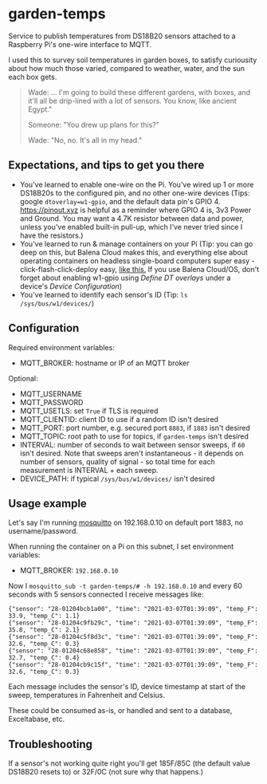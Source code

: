 # garden-temps

Service to publish temperatures from DS18B20 sensors attached to a Raspberry Pi's one-wire interface to MQTT.

I used this to survey soil temperatures in garden boxes, to satisfy curiousity about how much those varied, compared to weather, water, and the sun each box gets.

> Wade: ... I'm going to build these different gardens, with boxes, and it'll all be drip-lined with a lot of sensors. You
> know, like ancient Egypt."
> 
> Someone: "You drew up plans for this?"
> 
> Wade: "No, no. It's all in my head."

## Expectations, and tips to get you there

- You've learned to enable one-wire on the Pi. You've wired up 1 or more DS18B20s to the configured pin, and no other one-wire devices (Tips: google `dtoverlay=w1-gpio`, and the default data pin's GPIO 4. <https://pinout.xyz> is helpful as a reminder where GPIO 4 is, 3v3 Power and Ground. You may want a 4.7K resistor between data and power, unless you've enabled built-in pull-up, which I've never tried since I have the resistors.)
- You've learned to run & manage containers on your Pi (Tip: you can go deep on this, but Balena Cloud makes this, and everything else about operating containers on headless single-board computers super easy - click-flash-click-deploy easy, [like this.](https://dashboard.balena-cloud.com/deploy) If you use Balena Cloud/OS, don't forget about enabling w1-gpio using *Define DT overlays* under a device's *Device Configuration*)
- You've learned to identify each sensor's ID (Tip: `ls /sys/bus/w1/devices/`)

## Configuration

Required environment variables:

- MQTT_BROKER: hostname or IP of an MQTT broker

Optional:

- MQTT_USERNAME
- MQTT_PASSWORD
- MQTT_USETLS: set `True` if TLS is required
- MQTT_CLIENTID: client ID to use if a random ID isn't desired
- MQTT_PORT: port number, e.g. secured port `8883`, if `1883` isn't desired
- MQTT_TOPIC: root path to use for topics, if `garden-temps` isn't desired
- INTERVAL: number of seconds to wait between sensor sweeps, if `60` isn't desired. Note that sweeps aren't instantaneous - it depends on number of sensors, quality of signal - so total time for each measurement is INTERVAL + each sweep.
- DEVICE_PATH: if typical `/sys/bus/w1/devices/` isn't desired

## Usage example

Let's say I'm running [mosquitto](https://mosquitto.org/) on 192.168.0.10 on default port 1883, no username/password.

When running the container on a Pi on this subnet, I set environment variables:

- MQTT_BROKER: `192.168.0.10`

Now I `mosquitto_sub -t garden-temps/# -h 192.168.0.10` and every 60 seconds with 5 sensors connected I receive messages like:

    {"sensor": "28-01204bcb1a00", "time": "2021-03-07T01:39:09", "temp_F": 33.9, "temp_C": 1.1}
    {"sensor": "28-01204c9fb29c", "time": "2021-03-07T01:39:09", "temp_F": 35.8, "temp_C": 2.1}
    {"sensor": "28-01204c5f8d3c", "time": "2021-03-07T01:39:09", "temp_F": 32.6, "temp_C": 0.3}
    {"sensor": "28-01204c68e858", "time": "2021-03-07T01:39:09", "temp_F": 32.7, "temp_C": 0.4}
    {"sensor": "28-01204cb9c15f", "time": "2021-03-07T01:39:09", "temp_F": 32.6, "temp_C": 0.3}

Each message includes the sensor's ID, device timestamp at start of the sweep, temperatures in Fahrenheit and Celsius.

These could be consumed as-is, or handled and sent to a database, Exceltabase, etc.

## Troubleshooting

If a sensor's not working quite right you'll get 185F/85C (the default value DS18B20 resets to) or 32F/0C (not sure why that happens.)
